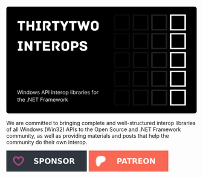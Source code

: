 [url_github_sponsors]: https://github.com/sponsors/eduardobaginskicosta
[url_patreon]: https://www.patreon.com/eduardobcosta

<!-- IMAGES LINKS -->

[image_sponsors]: https://github.com/thirtytwointerops/.github/raw/main/assets/sponsor_github.svg
[image_patreon]: https://github.com/thirtytwointerops/.github/raw/main/assets/sponsor_patreon.svg
[image_banner]: https://github.com/thirtytwointerops/.github/raw/main/assets/rounded_banner.png

<!-- PRESENTATION -->

![DOTNET Banner][image_banner]

We are committed to bringing complete and well-structured interop libraries of all Windows (Win32) APIs to the Open Source and .NET Framework community, as well as providing materials and posts that help the community do their own interop.

[![Donate with GitHub Sponsors][image_sponsors]][url_github_sponsors]
[![Donate with Patreon][image_patreon]][url_patreon]
